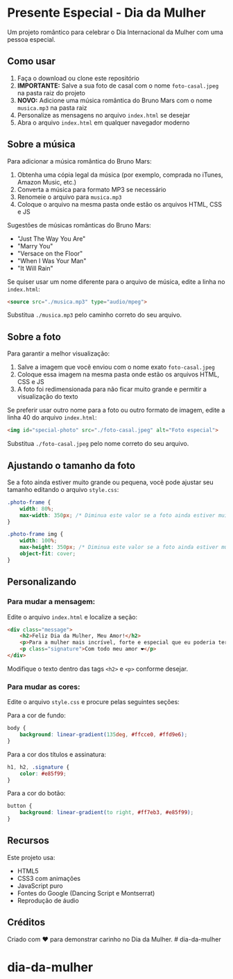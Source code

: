 # Presente Especial - Dia da Mulher

Um projeto romântico para celebrar o Dia Internacional da Mulher com uma pessoa especial.

## Como usar

1. Faça o download ou clone este repositório
2. **IMPORTANTE:** Salve a sua foto de casal com o nome `foto-casal.jpeg` na pasta raiz do projeto
3. **NOVO:** Adicione uma música romântica do Bruno Mars com o nome `musica.mp3` na pasta raiz
4. Personalize as mensagens no arquivo `index.html` se desejar
5. Abra o arquivo `index.html` em qualquer navegador moderno

## Sobre a música

Para adicionar a música romântica do Bruno Mars:

1. Obtenha uma cópia legal da música (por exemplo, comprada no iTunes, Amazon Music, etc.)
2. Converta a música para formato MP3 se necessário
3. Renomeie o arquivo para `musica.mp3`
4. Coloque o arquivo na mesma pasta onde estão os arquivos HTML, CSS e JS

Sugestões de músicas românticas do Bruno Mars:
- "Just The Way You Are"
- "Marry You"
- "Versace on the Floor"
- "When I Was Your Man"
- "It Will Rain"

Se quiser usar um nome diferente para o arquivo de música, edite a linha no `index.html`:

```html
<source src="./musica.mp3" type="audio/mpeg">
```

Substitua `./musica.mp3` pelo caminho correto do seu arquivo.

## Sobre a foto

Para garantir a melhor visualização:

1. Salve a imagem que você enviou com o nome exato `foto-casal.jpeg`
2. Coloque essa imagem na mesma pasta onde estão os arquivos HTML, CSS e JS
3. A foto foi redimensionada para não ficar muito grande e permitir a visualização do texto

Se preferir usar outro nome para a foto ou outro formato de imagem, edite a linha 40 do arquivo `index.html`:

```html
<img id="special-photo" src="./foto-casal.jpeg" alt="Foto especial">
```

Substitua `./foto-casal.jpeg` pelo nome correto do seu arquivo.

## Ajustando o tamanho da foto

Se a foto ainda estiver muito grande ou pequena, você pode ajustar seu tamanho editando o arquivo `style.css`:

```css
.photo-frame {
    width: 80%;
    max-width: 350px; /* Diminua este valor se a foto ainda estiver muito grande */
}

.photo-frame img {
    width: 100%;
    max-height: 350px; /* Diminua este valor se a foto ainda estiver muito alta */
    object-fit: cover;
}
```

## Personalizando

### Para mudar a mensagem:
Edite o arquivo `index.html` e localize a seção:

```html
<div class="message">
    <h2>Feliz Dia da Mulher, Meu Amor!</h2>
    <p>Para a mulher mais incrível, forte e especial que eu poderia ter na minha vida. Você ilumina meus dias e faz meu coração sorrir. Te amo mais que tudo!</p>
    <p class="signature">Com todo meu amor ❤️</p>
</div>
```

Modifique o texto dentro das tags `<h2>` e `<p>` conforme desejar.

### Para mudar as cores:
Edite o arquivo `style.css` e procure pelas seguintes seções:

Para a cor de fundo:
```css
body {
    background: linear-gradient(135deg, #ffcce0, #ffd9e6);
}
```

Para a cor dos títulos e assinatura:
```css
h1, h2, .signature {
    color: #e85f99;
}
```

Para a cor do botão:
```css
button {
    background: linear-gradient(to right, #ff7eb3, #e85f99);
}
```

## Recursos

Este projeto usa:
- HTML5
- CSS3 com animações
- JavaScript puro
- Fontes do Google (Dancing Script e Montserrat)
- Reprodução de áudio

## Créditos

Criado com ❤️ para demonstrar carinho no Dia da Mulher. # dia-da-mulher
# dia-da-mulher
